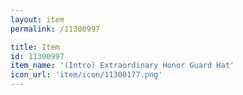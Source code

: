```yaml
---
layout: item
permalink: /11300997

title: Item
id: 11300997
item_name: '(Intro) Extraordinary Honor Guard Hat'
icon_url: 'item/icon/11300177.png'
---
```


